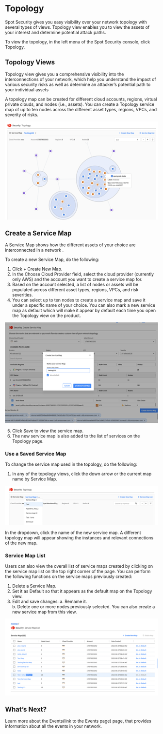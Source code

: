 # Topology
Spot Security gives you easy visibility over your network topology with several types of views. Topology view enables you to view the assets of your interest and determine potential attack paths.

To view the topology, in the left menu of the Spot Security console, click Topology.

## Topology Views
Topology view gives you a comprehensive visibility into the interconnections of your network, which help you understand the impact of various security risks as well as determine an attacker’s potential path to your individual assets

A topology map can be created for different cloud accounts, regions, virtual private clouds, and nodes (i.e., assets). You can create a Topology service map of up to ten nodes across the different asset types, regions, VPCs, and severity of risks.

<img src="/spot-security/_media/topology-a.png" />

## Create a Service Map
A Service Map shows how the different assets of your choice are interconnected in a network .

To create a new Service Map, do the following:
1. Click + Create New Map.
2. In the Choose Cloud Provider field, select the cloud provider (currently only AWS) and the account you want to create a service map for.
3. Based on the account selected, a list of nodes or assets will be populated across different asset types, regions, VPCs, and risk severities.
4. You can select up to ten nodes to create a service map and save it under a specific name of your choice. You can also mark a new service map as default which will make it appear by default each time you open the Topology view on the product.

<img src="/spot-security/_media/topology-b.png" />

5. Click Save to view the service map.
6. The new service map is also added to the list of services on the Topology page.

### Use a Saved Service Map
To change the service map used in the topology, do the following:
1. In any of the topology views, click the down arrow or the current map name by Service Map.

<img src="/spot-security/_media/topology-c.png" />

In the dropdown, click the name of the new service map. A different topology map will appear showing the instances and relevant connections of the new map.

### Service Map List
Users can also view the overall list of service maps created by clicking on the service map list on the top right corner of the page. You can perform the following functions on the service maps previously created:
1. Delete a Service Map.
2. Set it as Default so that it appears as the default map on the Topology view.
3. Edit and save changes:
a. Remame it.  
b. Delete one or more nodes previously selected.
You can also create a new service map from this view.

<img src="/spot-security/_media/topology-d.png" />

## What’s Next?
Learn more about the Events(link to the Events page) page, that provides information about all the events in your network.
